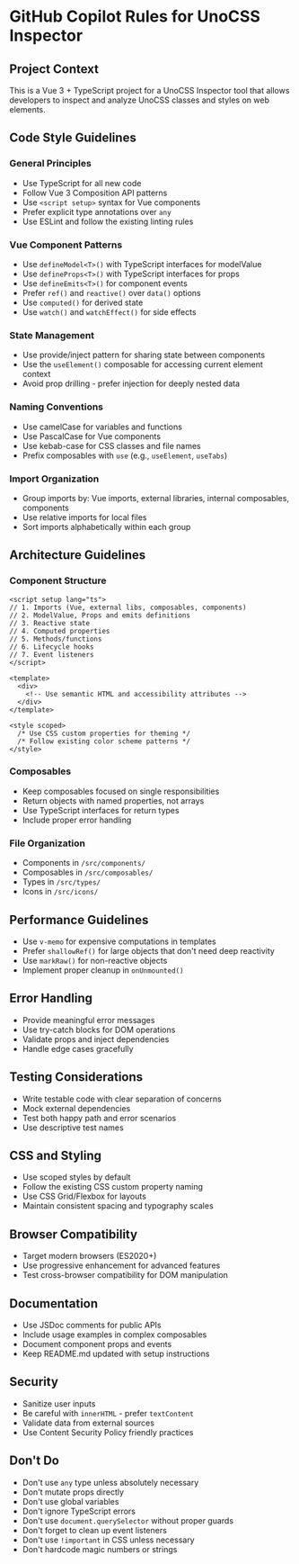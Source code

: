 # GitHub Copilot Rules for UnoCSS Inspector

## Project Context
This is a Vue 3 + TypeScript project for a UnoCSS Inspector tool that allows developers to inspect and analyze UnoCSS classes and styles on web elements.

## Code Style Guidelines

### General Principles
- Use TypeScript for all new code
- Follow Vue 3 Composition API patterns
- Use `<script setup>` syntax for Vue components
- Prefer explicit type annotations over `any`
- Use ESLint and follow the existing linting rules

### Vue Component Patterns
- Use `defineModel<T>()` with TypeScript interfaces for modelValue
- Use `defineProps<T>()` with TypeScript interfaces for props
- Use `defineEmits<T>()` for component events
- Prefer `ref()` and `reactive()` over `data()` options
- Use `computed()` for derived state
- Use `watch()` and `watchEffect()` for side effects

### State Management
- Use provide/inject pattern for sharing state between components
- Use the `useElement()` composable for accessing current element context
- Avoid prop drilling - prefer injection for deeply nested data

### Naming Conventions
- Use camelCase for variables and functions
- Use PascalCase for Vue components
- Use kebab-case for CSS classes and file names
- Prefix composables with `use` (e.g., `useElement`, `useTabs`)

### Import Organization
- Group imports by: Vue imports, external libraries, internal composables, components
- Use relative imports for local files
- Sort imports alphabetically within each group

## Architecture Guidelines

### Component Structure
```vue
<script setup lang="ts">
// 1. Imports (Vue, external libs, composables, components)
// 2. ModelValue, Props and emits definitions
// 3. Reactive state
// 4. Computed properties
// 5. Methods/functions
// 6. Lifecycle hooks
// 7. Event listeners
</script>

<template>
  <div>
    <!-- Use semantic HTML and accessibility attributes -->
  </div>
</template>

<style scoped>
  /* Use CSS custom properties for theming */
  /* Follow existing color scheme patterns */
</style>
```

### Composables
- Keep composables focused on single responsibilities
- Return objects with named properties, not arrays
- Use TypeScript interfaces for return types
- Include proper error handling

### File Organization
- Components in `/src/components/`
- Composables in `/src/composables/`
- Types in `/src/types/`
- Icons in `/src/icons/`

## Performance Guidelines
- Use `v-memo` for expensive computations in templates
- Prefer `shallowRef()` for large objects that don't need deep reactivity
- Use `markRaw()` for non-reactive objects
- Implement proper cleanup in `onUnmounted()`

## Error Handling
- Provide meaningful error messages
- Use try-catch blocks for DOM operations
- Validate props and inject dependencies
- Handle edge cases gracefully

## Testing Considerations
- Write testable code with clear separation of concerns
- Mock external dependencies
- Test both happy path and error scenarios
- Use descriptive test names

## CSS and Styling
- Use scoped styles by default
- Follow the existing CSS custom property naming
- Use CSS Grid/Flexbox for layouts
- Maintain consistent spacing and typography scales

## Browser Compatibility
- Target modern browsers (ES2020+)
- Use progressive enhancement for advanced features
- Test cross-browser compatibility for DOM manipulation

## Documentation
- Use JSDoc comments for public APIs
- Include usage examples in complex composables
- Document component props and events
- Keep README.md updated with setup instructions

## Security
- Sanitize user inputs
- Be careful with `innerHTML` - prefer `textContent`
- Validate data from external sources
- Use Content Security Policy friendly practices

## Don't Do
- Don't use `any` type unless absolutely necessary
- Don't mutate props directly
- Don't use global variables
- Don't ignore TypeScript errors
- Don't use `document.querySelector` without proper guards
- Don't forget to clean up event listeners
- Don't use `!important` in CSS unless necessary
- Don't hardcode magic numbers or strings
